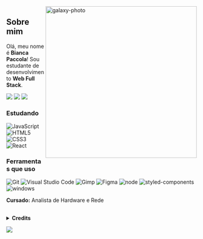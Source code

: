 
<img align="right" alt="galaxy-photo" height="400" src="https://user-images.githubusercontent.com/102427205/169156868-69c872c6-d979-4ce2-a08e-1eac1b18fac9.jpg">

## Sobre mim

Olá, meu nome é **Bianca Paccola**! Sou estudante de desenvolvimento **Web Full Stack**.

<a href="https://instagram.com/biancapaccola" target="_blank"><img src="https://img.shields.io/badge/-Instagram-%23E4405F?style=for-the-badge&logo=instagram&logoColor=white" target="_blank"></a>
<a href="https://www.linkedin.com/in/bianca-paccola-34a47b164" target="_blank"><img src="https://img.shields.io/badge/-LinkedIn-%230077B5?style=for-the-badge&logo=linkedin&logoColor=white" target="_blank"></a>
<a href="mailto:bianca.paccola@gmail.com"> <img src="https://img.shields.io/badge/Gmail-D14836?style=for-the-badge&logo=gmail&logoColor=white"></a>


### Estudando ###

![JavaScript](https://img.shields.io/badge/JavaScript-323330?style=for-the-badge&logo=javascript&logoColor=F7DF1E)
![HTML5](https://img.shields.io/badge/HTML5-E34F26?style=for-the-badge&logo=html5&logoColor=white)
![CSS3](https://img.shields.io/badge/CSS3-1572B6?style=for-the-badge&logo=css3&logoColor=white)
![React](https://img.shields.io/badge/React-20232A?style=for-the-badge&logo=react&logoColor=61DAFB)



### Ferramentas que uso ###

![Git](https://img.shields.io/badge/GIT-E44C30?style=for-the-badge&logo=git&logoColor=white)
![Visual Studio Code](https://img.shields.io/badge/Visual_Studio_Code-0078D4?style=for-the-badge&logo=visual%20studio%20code&logoColor=white)
![Gimp](	https://img.shields.io/badge/gimp-5C5543?style=for-the-badge&logo=gimp&logoColor=white)
![Figma](	https://img.shields.io/badge/Figma-F24E1E?style=for-the-badge&logo=figma&logoColor=white)
![node](https://img.shields.io/badge/Node.js-43853D?style=for-the-badge&logo=node.js&logoColor=white)
![styled-components](https://img.shields.io/badge/styled--components-DB7093?style=for-the-badge&logo=styled-components&logoColor=white)
![windows](https://img.shields.io/badge/Windows-017AD7?style=for-the-badge&logo=windows&logoColor=white)


**Cursado:**
Analista de Hardware e Rede
##

<details align="left">
  <summary><b>Credits</b></summary> 
  - Badges<a href="https://github.com/iuricode/README-template/blob/main/badges/badges.md"> Repositório</a><br>
   - Inspiração<a href="https://github.com/elidianaandrade"> Elidiana Andrade</a>
</details>

  ![](https://komarev.com/ghpvc/?username=your-github-BiancaPaccola&color=green)
